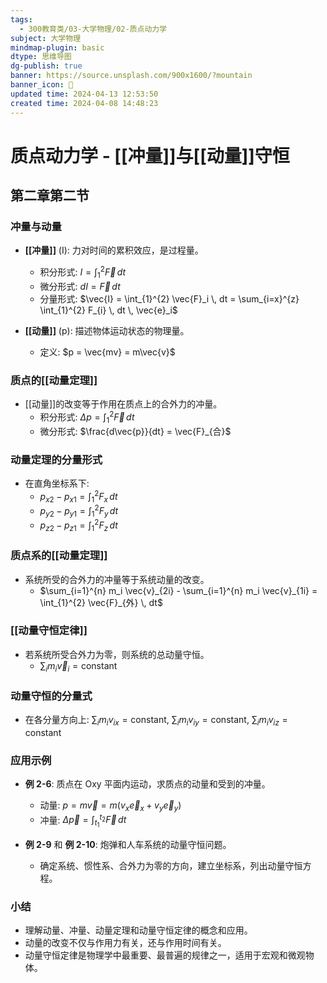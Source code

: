 ```yaml
---
tags:
  - 300教育类/03-大学物理/02-质点动力学
subject: 大学物理
mindmap-plugin: basic
dtype: 思维导图
dg-publish: true
banner: https://source.unsplash.com/900x1600/?mountain
banner_icon: 👾
updated time: 2024-04-13 12:53:50
created time: 2024-04-08 14:48:23
---
```


# 质点动力学 - [[冲量]]与[[动量]]守恒
## 第二章第二节
### 冲量与动量
- **[[冲量]]** (I): 力对时间的累积效应，是过程量。
  - 积分形式: $I = \int_{1}^{2} \vec{F} \, dt$
  - 微分形式: $dI = \vec{F} \, dt$
  - 分量形式: $\vec{I} = \int_{1}^{2} \vec{F}_i \, dt = \sum_{i=x}^{z} \int_{1}^{2} F_{i} \, dt \, \vec{e}_i$

- **[[动量]]** (p): 描述物体运动状态的物理量。
  - 定义: $p = \vec{mv} = m\vec{v}$

### 质点的[[动量定理]]
- [[动量]]的改变等于作用在质点上的合外力的冲量。
  - 积分形式: $\Delta p = \int_{1}^{2} \vec{F} \, dt$
  - 微分形式: $\frac{d\vec{p}}{dt} = \vec{F}_{合}$

### 动量定理的分量形式
- 在直角坐标系下:
  - $p_{x2} - p_{x1} = \int_{1}^{2} F_{x} \, dt$
  - $p_{y2} - p_{y1} = \int_{1}^{2} F_{y} \, dt$
  - $p_{z2} - p_{z1} = \int_{1}^{2} F_{z} \, dt$

### 质点系的[[动量定理]]
- 系统所受的合外力的冲量等于系统动量的改变。
  - $\sum_{i=1}^{n} m_i \vec{v}_{2i} - \sum_{i=1}^{n} m_i \vec{v}_{1i} = \int_{1}^{2} \vec{F}_{外} \, dt$

### [[动量守恒定律]]
- 若系统所受合外力为零，则系统的总动量守恒。
  - $\sum_{i} m_i \vec{v}_i = \text{constant}$

### 动量守恒的分量式
- 在各分量方向上: $\sum_{i} m_i v_{ix} = \text{constant}$, $\sum_{i} m_i v_{iy} = \text{constant}$, $\sum_{i} m_i v_{iz} = \text{constant}$

### 应用示例
- **例 2-6**: 质点在 Oxy 平面内运动，求质点的动量和受到的冲量。
  - 动量: $p = m\vec{v} = m( v_x \vec{e}_x + v_y \vec{e}_y)$
  - 冲量: $\Delta \vec{p} = \int_{t_1}^{t_2} \vec{F} \, dt$

- **例 2-9** 和 **例 2-10**: 炮弹和人车系统的动量守恒问题。
  - 确定系统、惯性系、合外力为零的方向，建立坐标系，列出动量守恒方程。

### 小结
- 理解动量、冲量、动量定理和动量守恒定律的概念和应用。
- 动量的改变不仅与作用力有关，还与作用时间有关。
- 动量守恒定律是物理学中最重要、最普遍的规律之一，适用于宏观和微观物体。

